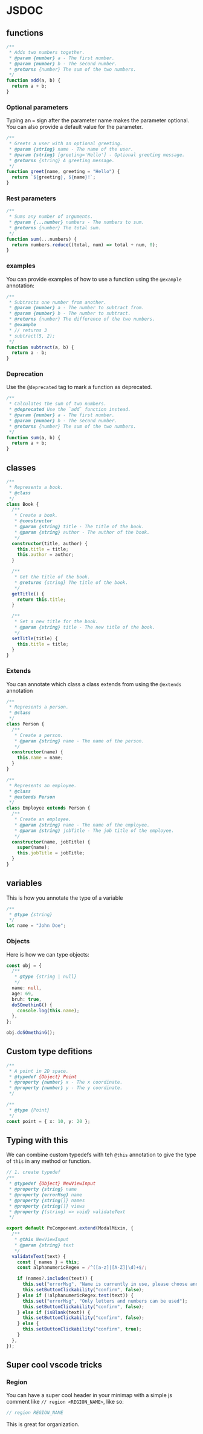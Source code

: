 # JSDOC

## functions

```ts
/**
 * Adds two numbers together.
 * @param {number} a - The first number.
 * @param {number} b - The second number.
 * @returns {number} The sum of the two numbers.
 */
function add(a, b) {
  return a + b;
}
```

### Optional parameters

Typing an `=` sign after the parameter name makes the parameter optional. You can also provide a default value for the parameter.

```ts
/**
 * Greets a user with an optional greeting.
 * @param {string} name - The name of the user.
 * @param {string} [greeting='Hello'] - Optional greeting message.
 * @returns {string} A greeting message.
 */
function greet(name, greeting = "Hello") {
  return `${greeting}, ${name}!`;
}
```

### Rest parameters

```ts
/**
 * Sums any number of arguments.
 * @param {...number} numbers - The numbers to sum.
 * @returns {number} The total sum.
 */
function sum(...numbers) {
  return numbers.reduce((total, num) => total + num, 0);
}
```

### examples

You can provide examples of how to use a function using the `@example` annotation:

```ts
/**
 * Subtracts one number from another.
 * @param {number} a - The number to subtract from.
 * @param {number} b - The number to subtract.
 * @returns {number} The difference of the two numbers.
 * @example
 * // returns 3
 * subtract(5, 2);
 */
function subtract(a, b) {
  return a - b;
}
```

### Deprecation

Use the `@deprecated` tag to mark a function as deprecated.

```ts
/**
 * Calculates the sum of two numbers.
 * @deprecated Use the `add` function instead.
 * @param {number} a - The first number.
 * @param {number} b - The second number.
 * @returns {number} The sum of the two numbers.
 */
function sum(a, b) {
  return a + b;
}
```

## classes

```ts
/**
 * Represents a book.
 * @class
 */
class Book {
  /**
   * Create a book.
   * @constructor
   * @param {string} title - The title of the book.
   * @param {string} author - The author of the book.
   */
  constructor(title, author) {
    this.title = title;
    this.author = author;
  }

  /**
   * Get the title of the book.
   * @returns {string} The title of the book.
   */
  getTitle() {
    return this.title;
  }

  /**
   * Set a new title for the book.
   * @param {string} title - The new title of the book.
   */
  setTitle(title) {
    this.title = title;
  }
}
```

### Extends

You can annotate which class a class extends from using the `@extends` annotation

```ts
/**
 * Represents a person.
 * @class
 */
class Person {
  /**
   * Create a person.
   * @param {string} name - The name of the person.
   */
  constructor(name) {
    this.name = name;
  }
}

/**
 * Represents an employee.
 * @class
 * @extends Person
 */
class Employee extends Person {
  /**
   * Create an employee.
   * @param {string} name - The name of the employee.
   * @param {string} jobTitle - The job title of the employee.
   */
  constructor(name, jobTitle) {
    super(name);
    this.jobTitle = jobTitle;
  }
}
```

## variables

This is how you annotate the type of a variable

```ts
/**
 * @type {string}
 */
let name = "John Doe";
```

### Objects

Here is how we can type objects:

```ts
const obj = {
  /**
   * @type {string | null}
   */
  name: null,
  age: 69,
  bruh: true,
  doSOmethinG() {
    console.log(this.name);
  },
};

obj.doSOmethinG();
```

## Custom type defitions

```ts
/**
 * A point in 2D space.
 * @typedef {Object} Point
 * @property {number} x - The x coordinate.
 * @property {number} y - The y coordinate.
 */

/**
 * @type {Point}
 */
const point = { x: 10, y: 20 };
```

## Typing with this

We can combine custom typedefs with teh `@this` annotation to give the type of `this` in any method or function.

```js
// 1. create typedef
/**
 * @typedef {Object} NewViewInput
 * @property {string} name
 * @property {errorMsg} name
 * @property {string[]} names
 * @property {string[]} views
 * @property {(string) => void} validateText
 */

export default PxComponent.extend(ModalMixin, {
  /**
   * @this NewViewInput
   * @param {string} text
   */
  validateText(text) {
    const { names } = this;
    const alphanumericRegex = /^([a-z]|[A-Z]|\d)+$/;

    if (names?.includes(text)) {
      this.set("errorMsg", "Name is currently in use, please choose another.");
      this.setButtonClickability("confirm", false);
    } else if (!alphanumericRegex.test(text)) {
      this.set("errorMsg", "Only letters and numbers can be used");
      this.setButtonClickability("confirm", false);
    } else if (isBlank(text)) {
      this.setButtonClickability("confirm", false);
    } else {
      this.setButtonClickability("confirm", true);
    }
  },
});
```

## Super cool vscode tricks

### Region

You can have a super cool header in your minimap with a simple js comment like `// region <REGION_NAME>`, like so:

```js
// region REGION_NAME
```

This is great for organization.
